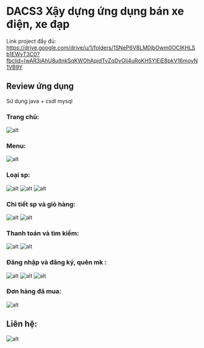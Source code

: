 # DACS3 Xậy dựng ứng dụng bán xe điện, xe đạp
Link project đầy đủ: https://drive.google.com/drive/u/1/folders/1SNeP6V8LM0jbOwm0OCIKHLSb1EWvT3C0?fbclid=IwAR3iAhU8ujtnkSqKWOhApjdTvZqDyGlj4uRoKH5YlEiE8pkV16movN1VB9Y
## Review ứng dụng
Sử dụng java + csdl mysql
### Trang chủ: 
![alt](https://scontent.fdad1-3.fna.fbcdn.net/v/t1.15752-9/345756749_1505327153556463_7759259302950049189_n.png?_nc_cat=111&ccb=1-7&_nc_sid=ae9488&_nc_ohc=0vKcdFoR2xoAX9yCPij&_nc_ht=scontent.fdad1-3.fna&oh=03_AdR5A-RrsUDCmuBJBGbVQBjq-Ujpc-a6qKVoE6y6RGqrXg&oe=647FE343)
### Menu: 
![alt](https://scontent.fdad1-1.fna.fbcdn.net/v/t1.15752-9/345251386_600132362063718_7522067287615268216_n.png?_nc_cat=109&ccb=1-7&_nc_sid=ae9488&_nc_ohc=au7Sh4bQbu0AX8SdLer&_nc_ht=scontent.fdad1-1.fna&oh=03_AdQ6ErCvaPPYR2bRi62r-DSWpJ1TnmdWI__PWT4dw-SNew&oe=647FE359)
### Loại sp: 
![alt](https://scontent.fdad1-3.fna.fbcdn.net/v/t1.15752-9/345462858_3564278367192615_6076113649604623491_n.png?_nc_cat=110&ccb=1-7&_nc_sid=ae9488&_nc_ohc=1ytWgpjMZhEAX8xMOc0&_nc_ht=scontent.fdad1-3.fna&oh=03_AdRUcO7ijppB5HrIn5BUWndmxFbn_rv18R41uvY41KeZxA&oe=647FEF07)
![alt](https://scontent.fdad1-3.fna.fbcdn.net/v/t1.15752-9/345328951_750180150030665_5752459800407146930_n.png?_nc_cat=110&ccb=1-7&_nc_sid=ae9488&_nc_ohc=b55hJvnHRcAAX9Y9tz6&_nc_ht=scontent.fdad1-3.fna&oh=03_AdS8a-Qldwam2Nc12v5jaX4T0czWr6DLO37nIc56C8CRdA&oe=647FF1CD)
![alt](https://scontent.fdad2-1.fna.fbcdn.net/v/t1.15752-9/344803381_684946266977468_8659273096531478665_n.png?_nc_cat=107&ccb=1-7&_nc_sid=ae9488&_nc_ohc=FcKmRBs_3ZQAX-w9yzU&_nc_ht=scontent.fdad2-1.fna&oh=03_AdS6lSOAm0MffUrZhtFccK_3CvMqonDYTG9P70Uj_Hz8xg&oe=647C7230)
### Chi tiết sp và giỏ hàng: 
![alt](https://scontent.fdad1-3.fna.fbcdn.net/v/t1.15752-9/344783892_3547718852179319_1701981062615873417_n.png?_nc_cat=110&ccb=1-7&_nc_sid=ae9488&_nc_ohc=m09l2yfKnzgAX-245dL&_nc_ht=scontent.fdad1-3.fna&oh=03_AdTVOJM5DRi1ccSAlmFAG_r-0nca0SGXlJYVhWYJ3JiEWg&oe=647FE9FB)
![alt](https://scontent.fdad1-4.fna.fbcdn.net/v/t1.15752-9/345435879_266365575821537_1848783346212852365_n.png?_nc_cat=105&ccb=1-7&_nc_sid=ae9488&_nc_ohc=oyPVclSwN_QAX8Iqjk9&_nc_ht=scontent.fdad1-4.fna&oh=03_AdRG-EPgSyV1_CwJHfkgUBqXlfkRghJNkj8fOpmq0MeZ3w&oe=647FECC9)
### Thanh toán và tìm kiếm: 
![alt](https://scontent.fdad1-1.fna.fbcdn.net/v/t1.15752-9/343713146_2716238418508321_2297979120676697307_n.png?_nc_cat=104&ccb=1-7&_nc_sid=ae9488&_nc_ohc=uIxlM7AHzm0AX_njGHm&_nc_ht=scontent.fdad1-1.fna&oh=03_AdTeXJpvcuDjxksbDSgA9ocAL_97EliwdCCZEMEURC37yg&oe=647ADF85)
![alt](https://scontent.fdad1-2.fna.fbcdn.net/v/t1.15752-9/345262909_953236349195251_4537589296408810244_n.png?_nc_cat=102&ccb=1-7&_nc_sid=ae9488&_nc_ohc=PCGqGguvUZcAX9jnNDh&_nc_ht=scontent.fdad1-2.fna&oh=03_AdSPGAmcEMT-rMeld_zkGd0MNk6rSVNIQ73anqlSE_Wg6Q&oe=647FE9E2)
### Đăng nhập và đăng ký, quên mk :
![alt](https://scontent.fdad1-3.fna.fbcdn.net/v/t1.15752-9/342490526_623873539781973_3496078869680043273_n.png?_nc_cat=110&ccb=1-7&_nc_sid=ae9488&_nc_ohc=1tFkMsBtXS4AX8FbgWh&_nc_ht=scontent.fdad1-3.fna&oh=03_AdT8uwmGbxIyS-VDagMFn-17KtCF7DKSx15Y7nHereNXnw&oe=647AE7F4)
![alt](https://scontent.fdad1-4.fna.fbcdn.net/v/t1.15752-9/344607791_759966022496450_6157133548422578482_n.png?_nc_cat=103&ccb=1-7&_nc_sid=ae9488&_nc_ohc=iS7HIWbvJtQAX_lx1VA&_nc_oc=AQnsscChFZ01rwjf9b0YF_wxHGxroVROu1z00qJW-M4wxqwmEiAgHDTtSWsypQITDzBeIqVX2t6JBsH_PMzRU6E5&_nc_ht=scontent.fdad1-4.fna&oh=03_AdStshh6Z9R5wfPv3_PBwMeuNDk5IIRtYU7mW2suXzF-Fw&oe=647AF5BA)
![alt](https://scontent.fdad2-1.fna.fbcdn.net/v/t1.15752-9/345470757_974725660628240_3204669389280562398_n.png?_nc_cat=101&ccb=1-7&_nc_sid=ae9488&_nc_ohc=nKACrimSK4IAX_8iPov&_nc_ht=scontent.fdad2-1.fna&oh=03_AdRoR0Cpir_7yN9LQ7v5sTZlxVx6NY4yMB0MFDGRPy4gQQ&oe=647FFD03)
### Đơn hàng đã mua: 
![alt](https://scontent.fdad1-4.fna.fbcdn.net/v/t1.15752-9/345698726_975811140201189_5817781823030087418_n.png?_nc_cat=105&ccb=1-7&_nc_sid=ae9488&_nc_ohc=WOE6ExhnZUMAX8PUiYV&_nc_ht=scontent.fdad1-4.fna&oh=03_AdTIgBQnyJKRKEjORR7Jw-n30PY3uQyrNP18M6qrDqZKCQ&oe=647FE500)
## Liên hệ: 
![alt](https://scontent.fdad2-1.fna.fbcdn.net/v/t1.15752-9/342482488_748468880095923_4041914640753600328_n.png?_nc_cat=101&ccb=1-7&_nc_sid=ae9488&_nc_ohc=4OmfivFNizAAX960xP4&_nc_ht=scontent.fdad2-1.fna&oh=03_AdRI5qbcOolXH4qkVk1xqQv_KWIgGGeeTNH_v7_DpHQIlA&oe=647AD505)
